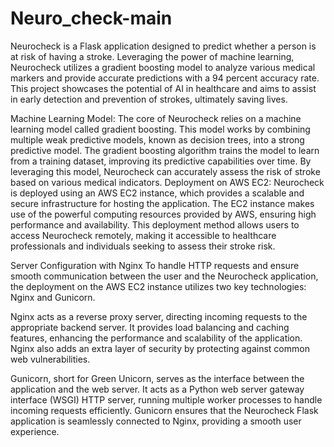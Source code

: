 # Neuro_check-main
 
Neurocheck is a Flask application designed to predict whether a person is at risk of having a stroke. Leveraging the power of machine learning, Neurocheck utilizes a gradient boosting model to analyze various medical markers and provide accurate predictions with a 94 percent accuracy rate. This project showcases the potential of AI in healthcare and aims to assist in early detection and prevention of strokes, ultimately saving lives.

Machine Learning Model: The core of Neurocheck relies on a machine learning model called gradient boosting. This model works by combining multiple weak predictive models, known as decision trees, into a strong predictive model. The gradient boosting algorithm trains the model to learn from a training dataset, improving its predictive capabilities over time. By leveraging this model, Neurocheck can accurately assess the risk of stroke based on various medical indicators. Deployment on AWS EC2: Neurocheck is deployed using an AWS EC2 instance, which provides a scalable and secure infrastructure for hosting the application. The EC2 instance makes use of the powerful computing resources provided by AWS, ensuring high performance and availability. This deployment method allows users to access Neurocheck remotely, making it accessible to healthcare professionals and individuals seeking to assess their stroke risk.

Server Configuration with Nginx To handle HTTP requests and ensure smooth communication between the user and the Neurocheck application, the deployment on the AWS EC2 instance utilizes two key technologies: Nginx and Gunicorn.

Nginx acts as a reverse proxy server, directing incoming requests to the appropriate backend server. It provides load balancing and caching features, enhancing the performance and scalability of the application. Nginx also adds an extra layer of security by protecting against common web vulnerabilities.

Gunicorn, short for Green Unicorn, serves as the interface between the application and the web server. It acts as a Python web server gateway interface (WSGI) HTTP server, running multiple worker processes to handle incoming requests efficiently. Gunicorn ensures that the Neurocheck Flask application is seamlessly connected to Nginx, providing a smooth user experience.
